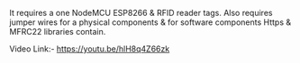 It requires a one NodeMCU ESP8266 & RFID reader tags.
Also requires jumper wires for a physical components & for software components Https & MFRC22 libraries contain.


Video Link:- https://youtu.be/hlH8q4Z66zk
